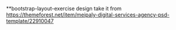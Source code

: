 **bootstrap-layout-exercise
design take it from
https://themeforest.net/item/meipaly-digital-services-agency-psd-template/22910047
